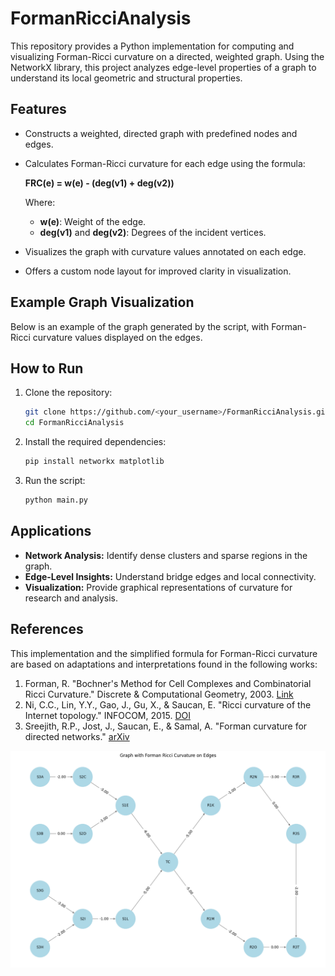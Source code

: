 # FormanRicciAnalysis

This repository provides a Python implementation for computing and visualizing Forman-Ricci curvature on a directed, weighted graph. Using the NetworkX library, this project analyzes edge-level properties of a graph to understand its local geometric and structural properties.

## Features
- Constructs a weighted, directed graph with predefined nodes and edges.
- Calculates Forman-Ricci curvature for each edge using the formula:

  **FRC(e) = w(e) - (deg(v1) + deg(v2))**

  Where:
  - **w(e)**: Weight of the edge.
  - **deg(v1)** and **deg(v2)**: Degrees of the incident vertices.

- Visualizes the graph with curvature values annotated on each edge.
- Offers a custom node layout for improved clarity in visualization.

## Example Graph Visualization
Below is an example of the graph generated by the script, with Forman-Ricci curvature values displayed on the edges.

## How to Run
1. Clone the repository:
   ```bash
   git clone https://github.com/<your_username>/FormanRicciAnalysis.git
   cd FormanRicciAnalysis
   ```
2. Install the required dependencies:
   ```bash
   pip install networkx matplotlib
   ```
3. Run the script:
   ```bash
   python main.py
   ```

## Applications
- **Network Analysis:** Identify dense clusters and sparse regions in the graph.
- **Edge-Level Insights:** Understand bridge edges and local connectivity.
- **Visualization:** Provide graphical representations of curvature for research and analysis.

## References
This implementation and the simplified formula for Forman-Ricci curvature are based on adaptations and interpretations found in the following works:

1. Forman, R. "Bochner's Method for Cell Complexes and Combinatorial Ricci Curvature." Discrete & Computational Geometry, 2003. [Link](https://link.springer.com/article/10.1007/s00454-002-0760-1)
2. Ni, C.C., Lin, Y.Y., Gao, J., Gu, X., & Saucan, E. "Ricci curvature of the Internet topology." INFOCOM, 2015. [DOI](https://doi.org/10.1109/INFOCOM.2015.7218428)
3. Sreejith, R.P., Jost, J., Saucan, E., & Samal, A. "Forman curvature for directed networks." [arXiv](https://arxiv.org/abs/1605.04662)

![Graph Visualization with Forman-Ricci Curvature](GraphVisualization.png)
